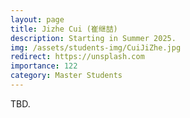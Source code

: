 ```yaml
---
layout: page
title: Jizhe Cui (崔继喆)
description: Starting in Summer 2025.
img: /assets/students-img/CuiJiZhe.jpg
redirect: https://unsplash.com
importance: 122
category: Master Students
---
```


TBD.
